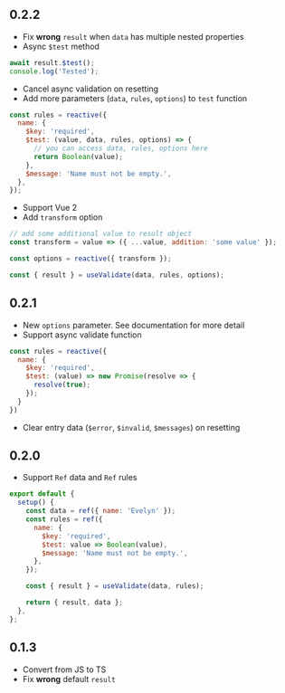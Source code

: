 ## 0.2.2

- Fix **wrong** `result` when `data` has multiple nested properties
- Async `$test` method

```js
await result.$test();
console.log('Tested');
```

- Cancel async validation on resetting
- Add more parameters (`data`, `rules`, `options`) to `test` function

```js
const rules = reactive({
  name: {
    $key: 'required',
    $test: (value, data, rules, options) => {
      // you can access data, rules, options here
      return Boolean(value);
    },
    $message: 'Name must not be empty.',
  },
});
```

- Support Vue 2
- Add `transform` option

```js
// add some additional value to result object
const transform = value => ({ ...value, addition: 'some value' });

const options = reactive({ transform });

const { result } = useValidate(data, rules, options);
```

## 0.2.1

- New `options` parameter. See documentation for more detail
- Support async validate function

```js
const rules = reactive({
  name: {
    $key: 'required',
    $test: (value) => new Promise(resolve => {
      resolve(true);
    });
  }
})
```

- Clear entry data (`$error`, `$invalid`, `$messages`) on resetting

## 0.2.0

- Support `Ref` data and `Ref` rules

```js
export default {
  setup() {
    const data = ref({ name: 'Evelyn' });
    const rules = ref({
      name: {
        $key: 'required',
        $test: value => Boolean(value),
        $message: 'Name must not be empty.',
      },
    });

    const { result } = useValidate(data, rules);

    return { result, data };
  },
};
```

## 0.1.3

- Convert from JS to TS
- Fix **wrong** default `result`
